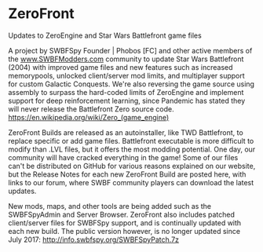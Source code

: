 # ZeroFront
Updates to ZeroEngine and Star Wars Battlefront game files

A project by SWBFSpy Founder | Phobos [FC] and other active members of the www.SWBFModders.com community to update Star Wars Battlefront (2004) with improved game files and new features such as increased memorypools, unlocked client/server mod limits, and multiplayer support for custom Galactic Conquests. We're also reversing the game source using assembly to surpass the hard-coded limits of ZeroEngine and implement support for deep reinforcement learning, since Pandemic has stated they will never release the Battlefront Zero source code. https://en.wikipedia.org/wiki/Zero_(game_engine)

ZeroFront Builds are released as an autoinstaller, like TWD Battlefront, to replace specific or add game files. Battlefront executable is more difficult to modify than .LVL files, but it offers the most modding potential. One day, our community will have cracked everything in the game! Some of our files can't be distributed on GitHub for various reasons explained on our website, but the Release Notes for each new ZeroFront Build are posted here, with links to our forum, where SWBF community players can download the latest updates. 

New mods, maps, and other tools are being added such as the SWBFSpyAdmin and Server Browser. ZeroFront also includes patched client/server files for SWBFSpy support, and is continually updated with each new build. The public version however, is no longer updated since July 2017: http://info.swbfspy.org/SWBFSpyPatch.7z
